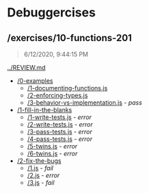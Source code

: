 # Debuggercises 

## /exercises/10-functions-201 

> 6/12/2020, 9:44:15 PM 

[../REVIEW.md](../REVIEW.md)

- [/0-examples](./0-examples/REVIEW.md)
  - [/1-documenting-functions.js](./0-examples/REVIEW.md#1-documenting-functionsjs)  
  - [/2-enforcing-types.js](./0-examples/REVIEW.md#2-enforcing-typesjs)  
  - [/3-behavior-vs-implementation.js](./0-examples/REVIEW.md#3-behavior-vs-implementationjs) - _pass_ 
- [/1-fill-in-the-blanks](./1-fill-in-the-blanks/REVIEW.md)
  - [/1-write-tests.js](./1-fill-in-the-blanks/REVIEW.md#1-write-testsjs) - _error_ 
  - [/2-write-tests.js](./1-fill-in-the-blanks/REVIEW.md#2-write-testsjs) - _error_ 
  - [/3-pass-tests.js](./1-fill-in-the-blanks/REVIEW.md#3-pass-testsjs) - _error_ 
  - [/4-pass-tests.js](./1-fill-in-the-blanks/REVIEW.md#4-pass-testsjs) - _error_ 
  - [/5-twins.js](./1-fill-in-the-blanks/REVIEW.md#5-twinsjs) - _error_ 
  - [/6-twins.js](./1-fill-in-the-blanks/REVIEW.md#6-twinsjs) - _error_ 
- [/2-fix-the-bugs](./2-fix-the-bugs/REVIEW.md)
  - [/1.js](./2-fix-the-bugs/REVIEW.md#1js) - _fail_ 
  - [/2.js](./2-fix-the-bugs/REVIEW.md#2js) - _error_ 
  - [/3.js](./2-fix-the-bugs/REVIEW.md#3js) - _fail_ 

